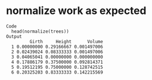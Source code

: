 # normalize work as expected

    Code
      head(normalize(trees))
    Output
             Girth     Height      Volume
      1 0.00000000 0.29166667 0.001497006
      2 0.02439024 0.08333333 0.001497006
      3 0.04065041 0.00000000 0.000000000
      4 0.17886179 0.37500000 0.092814371
      5 0.19512195 0.75000000 0.128742515
      6 0.20325203 0.83333333 0.142215569

